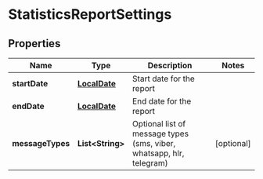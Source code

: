 
# StatisticsReportSettings

## Properties
Name | Type | Description | Notes
------------ | ------------- | ------------- | -------------
**startDate** | [**LocalDate**](LocalDate.md) | Start date for the report | 
**endDate** | [**LocalDate**](LocalDate.md) | End date for the report | 
**messageTypes** | **List&lt;String&gt;** | Optional list of message types (sms, viber, whatsapp, hlr, telegram) |  [optional]



